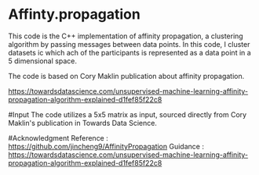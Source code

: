 # Affinty.propagation
This code is the C++ implementation of affinity propagation, a clustering algorithm by passing messages between data points. In this code, I cluster datasets ic which ach of the participants is represented as a data point in a 5 dimensional space.

The code is based on Cory Maklin publication about affinity propagation.

https://towardsdatascience.com/unsupervised-machine-learning-affinity-propagation-algorithm-explained-d1fef85f22c8

#Input
The code utilizes a 5x5 matrix as input, sourced directly from Cory Maklin's publication in Towards Data Science.

#Acknowledgment
Reference : https://github.com/jincheng9/AffinityPropagation
Guidance : https://towardsdatascience.com/unsupervised-machine-learning-affinity-propagation-algorithm-explained-d1fef85f22c8
